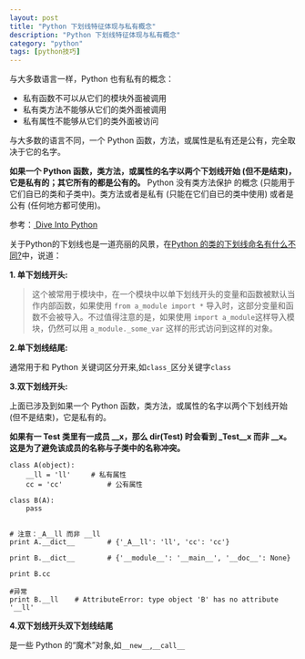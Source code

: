 ```yaml
---
layout: post
title: "Python 下划线特征体现与私有概念"
description: "Python 下划线特征体现与私有概念"
category: "python"
tags: [python技巧]
---
```

<p>与大多数语言一样，Python 也有私有的概念：</p>

<ul>
<li>私有函数不可以从它们的模块外面被调用</li>
<li>私有类方法不能够从它们的类外面被调用</li>
<li>私有属性不能够从它们的类外面被访问</li>
</ul>

<p>与大多数的语言不同，一个 Python 函数，方法，或属性是私有还是公有，完全取决于它的名字。</p>

<p><strong>如果一个 Python 函数，类方法，或属性的名字以两个下划线开始 (但不是结束)，它是私有的；其它所有的都是公有的。</strong> Python 没有类方法保护 的概念 (只能用于它们自已的类和子类中)。类方法或者是私有 (只能在它们自已的类中使用) 或者是公有 (任何地方都可使用)。</p>

<p>参考：<a href="http://woodpecker.org.cn/diveintopython/object_oriented_framework/private_functions.html"> Dive Into Python </a></p>

<p>关于Python的下划线也是一道亮丽的风景，在<a href="http://www.zhihu.com/question/19754941">Python 的类的下划线命名有什么不同?</a>中，说道：</p>

<p><strong>1. 单下划线开头:</strong></p>

<blockquote>
  <p>这个被常用于模块中，在一个模块中以单下划线开头的变量和函数被默认当作内部函数，如果使用 <code>from a_module import *</code> 导入时，这部分变量和函数不会被导入。不过值得注意的是，如果使用 <code>import a_module</code>这样导入模块，仍然可以用 <code>a_module._some_var</code> 这样的形式访问到这样的对象。</p>
</blockquote>

<p><strong>2.单下划线结尾:</strong></p>

<p>通常用于和 Python 关键词区分开来,如<code>class_</code>区分关键字<code>class</code></p>

<p><strong>3.双下划线开头:</strong></p>

<p>上面已涉及到如果一个 Python 函数，类方法，或属性的名字以两个下划线开始 (但不是结束)，它是私有的。</p>

<p><strong>如果有一 Test 类里有一成员 __x，那么 dir(Test) 时会看到 _Test__x 而非 __x。这是为了避免该成员的名称与子类中的名称冲突。</strong></p>

<pre><code>class A(object):
    __ll = 'll'     # 私有属性
    cc = 'cc'           # 公有属性

class B(A):
    pass


# 注意：_A__ll 而非 __ll
print A.__dict__        # {'_A__ll': 'll', 'cc': 'cc'}

print B.__dict__        # {'__module__': '__main__', '__doc__': None}

print B.cc

#异常
print B.__ll    # AttributeError: type object 'B' has no attribute '__ll'
</code></pre>

<p><strong>4.双下划线开头双下划线结尾</strong></p>

<p>是一些 Python 的“魔术”对象,如<code>__new__</code>,<code>__call__</code></p>

